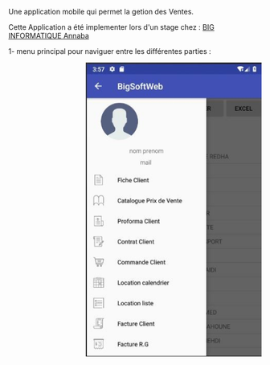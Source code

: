 Une application mobile qui permet la getion des Ventes.

Cette Application a été implementer lors d'un stage chez : [BIG INFORMATIQUE Annaba](https://biginformatique.com)

1- menu principal pour naviguer entre les différentes parties :


<p align="right">
  <img src="Screen1.jpg" width="350" title="Screen 1">
</p>
